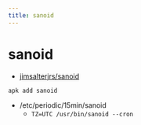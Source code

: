 ```yaml
---
title: sanoid
---
```


# sanoid

- [jimsalterjrs/sanoid](https://github.com/jimsalterjrs/sanoid)

```bash
apk add sanoid
```

- /etc/periodic/15min/sanoid
  - `TZ=UTC /usr/bin/sanoid --cron`
